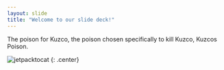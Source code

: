 ```yaml
---
layout: slide
title: "Welcome to our slide deck!"
---
```


The poison for Kuzco, the poison chosen specifically to kill Kuzco, Kuzcos Poison.

![jetpacktocat](https://octodex.github.com/images/jetpacktocat.png)
{: .center}

